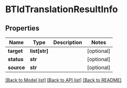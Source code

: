 # BTIdTranslationResultInfo

## Properties
Name | Type | Description | Notes
------------ | ------------- | ------------- | -------------
**target** | **list[str]** |  | [optional] 
**status** | **str** |  | [optional] 
**source** | **str** |  | [optional] 

[[Back to Model list]](../README.md#documentation-for-models) [[Back to API list]](../README.md#documentation-for-api-endpoints) [[Back to README]](../README.md)


